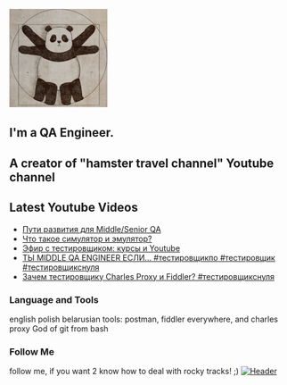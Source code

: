 [![Header](https://github.com/Bajnou/Alexey/blob/main/assets/pnd.png)](https://www.youtube.com/user/Stanleyxxl/)
## I'm a QA Engineer. 
## A creator of "hamster travel channel" Youtube channel 

## Latest Youtube Videos

<!-- YOUTUBE:START -->
- [Пути развития для Middle/Senior QA](https://www.youtube.com/watch?v=yx85B9Z2ZG8)
- [Что такое симулятор и эмулятор?](https://www.youtube.com/watch?v=1xS7Y4eruxY)
- [Эфир с тестировщиком: курсы и Youtube](https://www.youtube.com/watch?v=FmsgHaDgbTs)
- [ТЫ MIDDLE QA ENGINEER ЕСЛИ… #тестировщикпо #тестировщик #тестировщикснуля](https://www.youtube.com/watch?v=PPrTznA66KI)
- [Зачем тестировщику Charles Proxy и Fiddler? #тестировщикснуля](https://www.youtube.com/watch?v=0wV6bYwsjfY)
<!-- YOUTUBE:END -->

### Language and Tools
english
polish
belarusian
tools: postman, fiddler everywhere, and charles proxy
God of git from bash

### Follow Me
follow me, if you want 2 know how to deal with rocky tracks! ;)
[![Header](https://img.shields.io/badge/Youtube-090909?style=for-the-badge&logo=youtube&logoColor=f70000)](https://www.youtube.com/user/Stanleyxxl?sub_confirmation=1)
